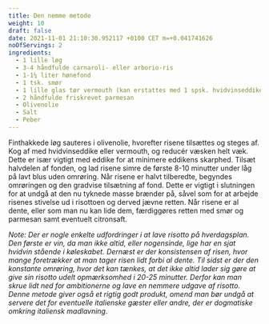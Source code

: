 ```yaml
---
title: Den nemme metode
weight: 10
draft: false
date: 2021-11-01 21:10:30.952117 +0100 CET m=+0.041741626
noOfServings: 2
ingredients:
  - 1 lille løg
  - 3-4 håndfulde carnaroli- eller arborio-ris
  - 1-1¼ liter hønefond
  - 1 tsk. smør
  - 1 lille glas tør vermouth (kan erstattes med 1 spsk. hvidvinseddike)
  - 2 håndfulde friskrevet parmesan
  - Olivenolie
  - Salt
  - Peber
---
```




Finthakkede løg sauteres i olivenolie, hvorefter risene tilsættes og
steges af. Kog af med hvidvinseddike eller vermouth, og reducér væsken
helt væk. Dette er især vigtigt med eddike for at minimere eddikens
skarphed. Tilsæt halvdelen af fonden, og lad risene simre de første 8-10
minutter under låg på lavt blus uden omrøring. Når risene er halvt
tilberedte, begyndes omrøringen og den gradvise tilsætning af fond.
Dette er vigtigt i slutningen for at undgå at den nu tyknede masse
brænder på, såvel som for at arbejde risenes stivelse ud i risottoen og
derved jævne retten. Når risene er al dente, eller som man nu kan lide
dem, færdiggøres retten med smør og parmesan samt eventuelt citronsaft.

*Note: Der er nogle enkelte udfordringer i at lave risotto på
hverdagsplan. Den første er vin, da man ikke altid, eller nogensinde,
lige har en sjat hvidvin stående i køleskabet. Dernæst er der
konsistensen af risen, hvor mange foretrækker at man tager risen lidt
forbi al dente. Til sidst er der den konstante omrøring, hvor det kan
tænkes, at det ikke altid lader sig gøre at give sin risotto udelt
opmærksomhed i 20-25 minutter. Derfor kan man skrue lidt ned for
ambitionerne og lave en nemmere udgave af risotto. Denne metode giver
også et rigtig godt produkt, omend man bør undgå at servere det for
eventuelle italienske gæster eller andre, der er dogmatiske omkring
italiensk madlavning.*

